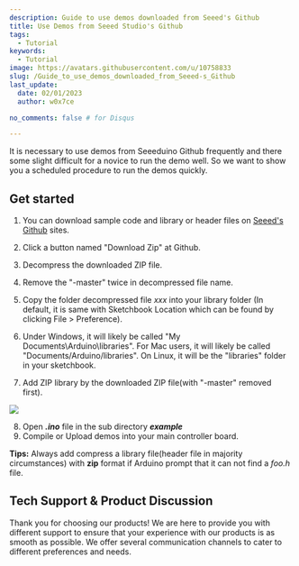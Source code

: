 ```yaml
---
description: Guide to use demos downloaded from Seeed's Github
title: Use Demos from Seeed Studio's Github
tags:
  - Tutorial
keywords:
  - Tutorial
image: https://avatars.githubusercontent.com/u/10758833
slug: /Guide_to_use_demos_downloaded_from_Seeed-s_Github
last_update:
  date: 02/01/2023
  author: w0x7ce

no_comments: false # for Disqus

---
```


It is necessary to use demos from Seeeduino Github frequently and there some slight difficult for a novice to run the demo well.
So we want to show you a scheduled procedure to run the demos quickly.

## Get started

1. You can download sample code and library or header files on [Seeed's Github](https://github.com/Seeed-Studio) sites.

2. Click a button named "Download Zip" at Github.

3. Decompress the downloaded ZIP file.

4. Remove the "-master" twice in decompressed file name.

5. Copy the folder decompressed file _xxx_ into your library folder (In default, it is same with Sketchbook Location which can be found by clicking File &gt; Preference).

6. Under Windows, it will likely be called "My Documents\Arduino\libraries". For Mac users, it will likely be called "Documents/Arduino/libraries". On Linux, it will be the "libraries" folder in your sketchbook.

7. Add ZIP library by the downloaded ZIP file(with "-master" removed first).

![](https://files.seeedstudio.com/wiki/Guide_to_use_demos_downloaded_from_Seeed-s_Github/img/Add_ZIP_library.png)

8. Open _**.ino**_ file in the sub directory _**example**_
9. Compile or Upload demos into your main controller board.

**Tips:** Always add compress a library file(header file in majority circumstances) with **zip** format if Arduino prompt that it can not find a _foo.h_ file.

## Tech Support & Product Discussion

Thank you for choosing our products! We are here to provide you with different support to ensure that your experience with our products is as smooth as possible. We offer several communication channels to cater to different preferences and needs.

<div class="button_tech_support_container">
<a href="https://forum.seeedstudio.com/" class="button_forum"></a> 
<a href="https://www.seeedstudio.com/contacts" class="button_email"></a>
</div>

<div class="button_tech_support_container">
<a href="https://discord.gg/eWkprNDMU7" class="button_discord"></a> 
<a href="https://github.com/Seeed-Studio/wiki-documents/discussions/69" class="button_discussion"></a>
</div>
